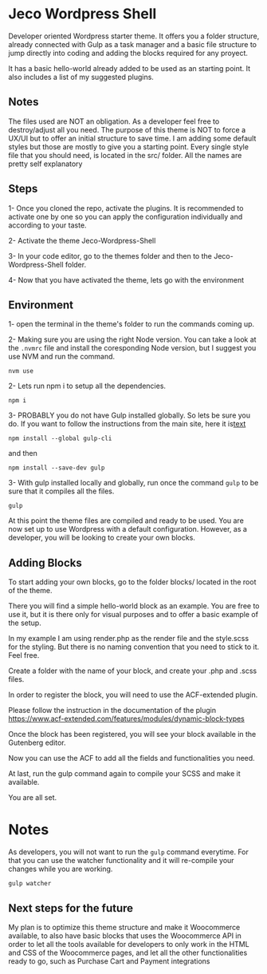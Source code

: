 # Jeco Wordpress Shell
Developer oriented Wordpress starter theme.
It offers you a folder structure, already connected with Gulp as a task manager and a basic file structure to jump directly into coding and adding the blocks required for any proyect.

It has a basic hello-world already added to be used as an starting point.
It also includes a list of my suggested plugins.

## Notes
The files used are NOT an obligation. As a developer feel free to destroy/adjust all you need. The purpose of this theme is NOT to force a UX/UI but to offer an initial structure to save time.
I am adding some default styles but those are mostly to give you a starting point. Every single style file that you should need, is located in the src/ folder. All the names are pretty self explanatory 

## Steps
1- Once you cloned the repo, activate the plugins. It is recommended to activate one by one so you can apply the configuration individually and according to your taste.

2- Activate the theme Jeco-Wordpress-Shell

3- In your code editor, go to the themes folder and then to the Jeco-Wordpress-Shell folder.

4- Now that you have activated the theme, lets go with the environment

## Environment
1- open the terminal in the theme's folder to run the commands coming up.

2- Making sure you are using the right Node version. You can take a look at the `.nvmrc` file and install the coresponding Node version, but I suggest you use NVM and run the command.
```
nvm use
```

2- Lets run npm i to setup all the dependencies.
```
npm i
```

3- PROBABLY you do not have Gulp installed globally. So lets be sure you do. If you want to follow the instructions from the main site, here it is[text](https://gulpjs.com/docs/en/getting-started/quick-start) 

```
npm install --global gulp-cli
```
and then
```
npm install --save-dev gulp
```


3- With gulp installed locally and globally, run once the command `gulp` to be sure that it compiles all the files.
```
gulp
```

At this point the theme files are compiled and ready to be used. You are now set up to use Wordpress with a default configuration.
However, as a developer, you will be looking to create your own blocks.

## Adding Blocks

To start adding your own blocks, go to the folder blocks/ located in the root of the theme.

There you will find a simple hello-world block as an example. You are free to use it, but it is there only for visual purposes and to offer a basic example of the setup.

In my example I am using render.php as the render file and the style.scss for the styling. But there is no naming convention that you need to stick to it. Feel free.

Create a folder with the name of your block, and create your .php and .scss files.

In order to register the block, you will need to use the ACF-extended plugin.

Please follow the instruction in the documentation of the plugin https://www.acf-extended.com/features/modules/dynamic-block-types

Once the block has been registered, you will see your block available in the Gutenberg editor.

Now you can use the ACF to add all the fields and functionalities you need. 

At last, run the gulp command again to compile your SCSS and make it available.

You are all set.

# Notes
As developers, you will not want to run the `gulp` command everytime. For that you can use the watcher functionality and it will re-compile your changes while you are working.
```
gulp watcher
``` 

## Next steps for the future
My plan is to optimize this theme structure and make it Woocommerce available, to also have basic blocks that uses the Woocommerce API in order to let all the tools available for developers to only work in the HTML and CSS of the Woocommerce pages, and let all the other functionalities ready to go, such as Purchase Cart and Payment integrations